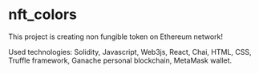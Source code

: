 # nft_colors

This project is creating non fungible token on Ethereum network!

Used technologies: Solidity, Javascript, Web3js, React, Chai, HTML, CSS, Truffle framework, Ganache personal blockchain, MetaMask wallet.
